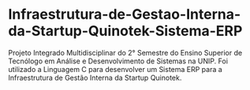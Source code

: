 # Infraestrutura-de-Gestao-Interna-da-Startup-Quinotek-Sistema-ERP

Projeto Integrado Multidisciplinar do 2° Semestre do Ensino Superior de Tecnólogo em Análise e Desenvolvimento de Sistemas na UNIP.
Foi utilizado a Linguagem C para desenvolver um Sistema ERP para a Infraestrutura de Gestão Interna da Startup Quinotek.
